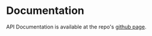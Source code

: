 # Documentation

API Documentation is available at the repo's [github page](https://yarkhinephyo.github.io/yolo_bouldering/). 